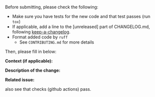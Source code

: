 Before submitting, please check the following:

- Make sure you have tests for the new code and that test passes (run `tox`)
- If applicable, add a line to the [unreleased] part of CHANGELOG.md, following [keep-a-changelog](https://keepachangelog.com/en/1.0.0/).
- Format added code by `ruff`
  - See `CONTRIBUTING.md` for more details

Then, please fill in below:

**Context (if applicable):**

**Description of the change:**

**Related issue:**

also see that checks (github actions) pass.
